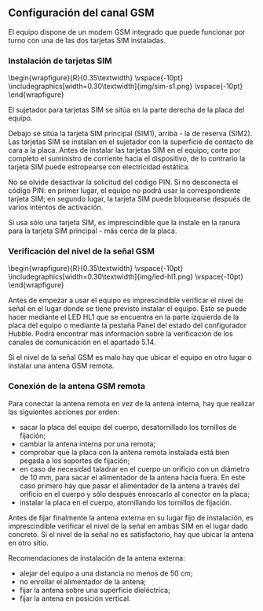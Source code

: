 ## Configuración del canal GSM

El equipo dispone de un modem GSM integrado que puede funcionar por turno con una de las dos tarjetas SIM instaladas.

### Instalación de tarjetas SIM

\begin{wrapfigure}{R}{0.35\textwidth}
\vspace{-10pt}
\includegraphics[width=0.30\textwidth]{img/sim-s1.png}
\vspace{-10pt}
\end{wrapfigure}

El sujetador para tarjetas SIM se sitúa en la parte derecha de la placa del equipo.

Debajo se sitúa la tarjeta SIM principal (SIM1), arriba - la de reserva (SIM2). Las tarjetas SIM se instalan en el sujetador con la superficie de contacto de cara a la placa. Antes de instalar las tarjetas SIM en el equipo, corte por completo el suministro de corriente hacia el dispositivo, de lo contrario la tarjeta SIM puede estropearse con electricidad estática.

No se olvide desactivar la solicitud del código PIN. Si no desconecta el código PIN: en primer lugar, el equipo no podrá usar la correspondiente tarjeta SIM; en segundo lugar, la tarjeta SIM puede bloquearse después de varios intentos de activación.

Si usa sólo una tarjeta SIM, es imprescindible que la instale en la ranura para la tarjeta SIM principal - más cerca de la placa.

### Verificación del nivel de la señal GSM

\begin{wrapfigure}{R}{0.35\textwidth}
\vspace{-10pt}
\includegraphics[width=0.30\textwidth]{img/led-hl1.png}
\vspace{-10pt}
\end{wrapfigure}

Antes de empezar a usar el equipo es imprescindible verificar el nivel de señal en el lugar donde se tiene previsto instalar el equipo. Esto se puede hacer mediante el LED HL1 que se encuentra en la parte izquierda de la placa del equipo o mediante la pestaña Panel del estado del configurador Hubble. Podrá encontrar más información sobre la verificación de los canales de comunicación en el apartado 5.14.

Si el nivel de la señal GSM es malo hay que ubicar el equipo en otro lugar o instalar una antena GSM remota.

### Conexión de la antena GSM remota

Para conectar la antena remota en vez de la antena interna, hay que realizar las siguientes acciones por orden:

* sacar la placa del equipo del cuerpo, desatornillado los tornillos de fijación;
* cambiar la antena interna por una remota;
* comprobar que la placa con la antena remota instalada está bien pegada a los soportes de fijación;
* en caso de necesidad taladrar en el cuerpo un orificio con un diámetro de 10 mm, para sacar el alimentador de la antena hacia fuera. En este caso primero hay que pasar el alimentador de la antena a través del orificio en el cuerpo y sólo después enroscarlo al conector en la placa;
* instalar la placa en el cuerpo, atornillando los tornillos de fijación.


Antes de fijar finalmente la antena externa en su lugar fijo de instalación, es imprescindible verificar el nivel de la señal en ambas SIM en el lugar dado concreto. Si el nivel de la señal no es satisfactorio, hay que ubicar la antena en otro sitio.

Recomendaciones de instalación de la antena externa:

* alejar del equipo a una distancia no menos de 50 cm;
* no enrollar el alimentador de la antena;
* fijar la antena sobre una superficie dieléctrica;
* fijar la antena en posición vertical.


